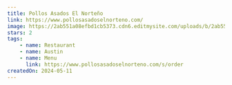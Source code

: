 ```yaml
---
title: Pollos Asados El Norteño
link: https://www.pollosasadoselnorteno.com/
image: https://2ab551a08efbd1cb5373.cdn6.editmysite.com/uploads/b/2ab551a08efbd1cb5373768d5a34d3880757fb9b3c7584c3da6f0fc9e0050216/IMG_7123%202_1736488803.jpg
stars: 2
tags:
    - name: Restaurant
    - name: Austin
    - name: Menu
      link: https://www.pollosasadoselnorteno.com/s/order
createdOn: 2024-05-11
---
```

